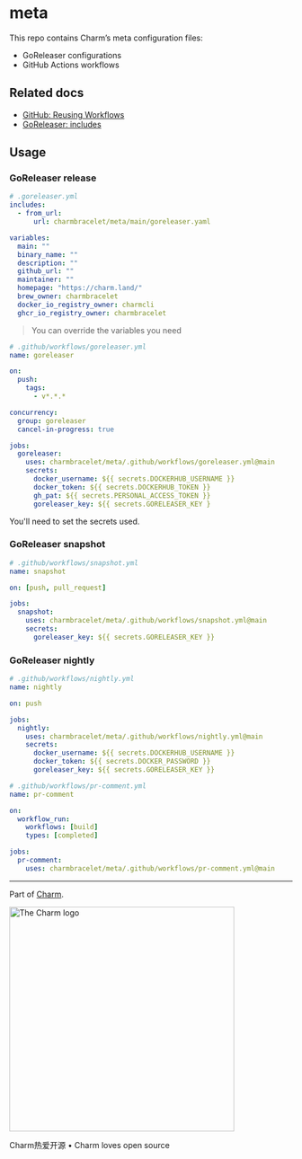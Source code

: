 # meta

This repo contains Charm’s meta configuration files:

- GoReleaser configurations
- GitHub Actions workflows

## Related docs

- [GitHub: Reusing Workflows](https://docs.github.com/en/actions/learn-github-actions/reusing-workflows)
- [GoReleaser: includes](https://goreleaser.com/customization/includes/)

## Usage

### GoReleaser release

```yaml
# .goreleaser.yml
includes:
  - from_url:
      url: charmbracelet/meta/main/goreleaser.yaml

variables:
  main: ""
  binary_name: ""
  description: ""
  github_url: ""
  maintainer: ""
  homepage: "https://charm.land/"
  brew_owner: charmbracelet
  docker_io_registry_owner: charmcli
  ghcr_io_registry_owner: charmbracelet
```

> You can override the variables you need

```yaml
# .github/workflows/goreleaser.yml
name: goreleaser

on:
  push:
    tags:
      - v*.*.*

concurrency:
  group: goreleaser
  cancel-in-progress: true

jobs:
  goreleaser:
    uses: charmbracelet/meta/.github/workflows/goreleaser.yml@main
    secrets:
      docker_username: ${{ secrets.DOCKERHUB_USERNAME }}
      docker_token: ${{ secrets.DOCKERHUB_TOKEN }}
      gh_pat: ${{ secrets.PERSONAL_ACCESS_TOKEN }}
      goreleaser_key: ${{ secrets.GORELEASER_KEY }
```

You'll need to set the secrets used.

### GoReleaser snapshot

```yaml
# .github/workflows/snapshot.yml
name: snapshot

on: [push, pull_request]

jobs:
  snapshot:
    uses: charmbracelet/meta/.github/workflows/snapshot.yml@main
    secrets:
      goreleaser_key: ${{ secrets.GORELEASER_KEY }}
```

### GoReleaser nightly

```yaml
# .github/workflows/nightly.yml
name: nightly

on: push

jobs:
  nightly:
    uses: charmbracelet/meta/.github/workflows/nightly.yml@main
    secrets:
      docker_username: ${{ secrets.DOCKERHUB_USERNAME }}
      docker_token: ${{ secrets.DOCKER_PASSWORD }}
      goreleaser_key: ${{ secrets.GORELEASER_KEY }}
```

```yaml
# .github/workflows/pr-comment.yml
name: pr-comment

on:
  workflow_run:
    workflows: [build]
    types: [completed]

jobs:
  pr-comment:
    uses: charmbracelet/meta/.github/workflows/pr-comment.yml@main
```

---

Part of [Charm](https://charm.land).

<a href="https://charm.land/"><img alt="The Charm logo" src="https://stuff.charm.sh/charm-badge.jpg" width="400"></a>

<!-- prettier-ignore -->
Charm热爱开源 • Charm loves open source
